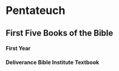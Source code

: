 # Pentateuch

## First Five Books of the Bible

#### First Year

#### Deliverance Bible Institute Textbook
